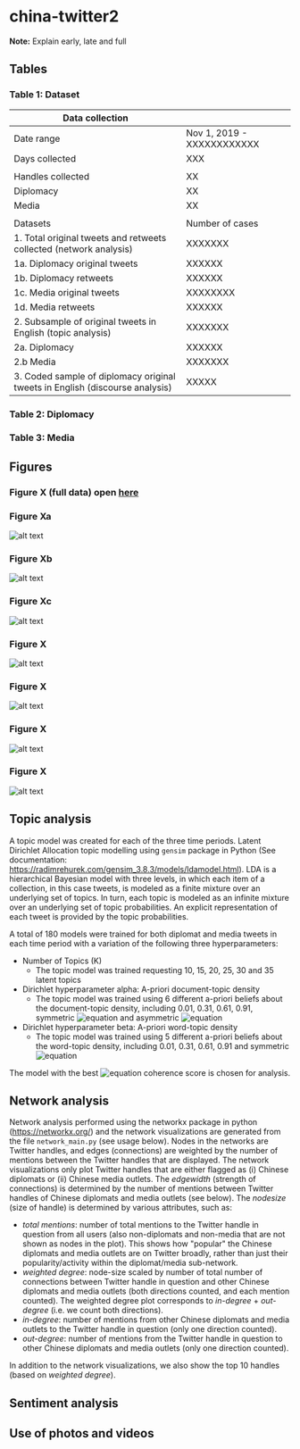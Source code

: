 # china-twitter2

**Note:** Explain early, late and full

## Tables
### Table 1: Dataset
| Data collection                                                               |                            |
| ----------------------------------------------------------------------------- | -------------------------- |
| Date range                                                                    | Nov 1, 2019 - XXXXXXXXXXXX |
| Days collected                                                                | XXX                        |
|                                                                               |                            |
| Handles collected                                                             | XX                         |
| Diplomacy                                                                     | XX                         |
| Media                                                                         | XX                         |
|                                                                               |                            |
| Datasets                                                                      | Number of cases            |
| 1\. Total original tweets and retweets collected (network analysis)           | XXXXXXX                    |
| 1a. Diplomacy original tweets                                                 | XXXXXX                     |
| 1b. Diplomacy retweets                                                        | XXXXXX                     |
| 1c. Media original tweets                                                     | XXXXXXXX                   |
| 1d. Media retweets                                                            | XXXXXX                     |
| 2\. Subsample of original tweets in English (topic analysis)                  | XXXXXXX                    |
| 2a. Diplomacy                                                                 | XXXXXX                     |
| 2.b Media                                                                     | XXXXXXX                    |
| 3\. Coded sample of diplomacy original tweets in English (discourse analysis) | XXXXX                      |

### Table 2: Diplomacy
### Table 3: Media

## Figures
### Figure X (full data) open [here](http://htmlpreview.github.io/?https://github.com/centre-for-humanities-computing/china-twitter2/blob/main/topic_model/fig/topic_model_diplomat_alldates.html)

### Figure Xa
![alt text](topic_model/fig/topics_over_time_all_0.png)

### Figure Xb
![alt text](topic_model/fig/topics_over_time_all_1.png)

### Figure Xc
![alt text](topic_model/fig/topics_over_time_all_2.png)

### Figure X
![alt text](sentiment/fig/all_emotions_no_rt_normalised.png)

### Figure X
![alt text](sentiment/fig/variance_shifts_no_rt.png)


### Figure X
![alt text](media_use/fig/retweets.png)

### Figure X
![alt text](media_use/fig/number_of_tweets.png)


## Topic analysis
A topic model was created for each of the three time periods. Latent Dirichlet Allocation topic modelling using `gensim` package in Python (See documentation: https://radimrehurek.com/gensim_3.8.3/models/ldamodel.html). 
LDA is a hierarchical Bayesian model with three levels, in which each item of a collection, in this case tweets, is modeled as a finite mixture over an underlying set of topics. In turn, each topic is modeled as an infinite mixture over an underlying set of topic probabilities. An explicit representation of each tweet is provided by the topic probabilities. 

A total of 180 models were trained for both diplomat and media tweets in each time period with a variation of the following three hyperparameters:
* Number of Topics (K)
    * The topic model was trained requesting 10, 15, 20, 25, 30 and 35 latent topics
* Dirichlet hyperparameter alpha: A-priori document-topic density
    * The topic model was trained using 6 different a-priori beliefs about the document-topic density, including 0.01, 0.31, 0.61, 0.91, symmetric ![equation](https://latex.codecogs.com/svg.image?%5Cleft(%5Cfrac%7B1%7D%7Bn_%7Btopics%7D%7D%5Cright)) and asymmetric ![equation](https://latex.codecogs.com/svg.image?%5Cleft(%5Cfrac%7B1%7D%7Btopic_%7Bi%7D%20&plus;%20%5Csqrt%7Bn_%7Btopics%7D%7D%7D%5Cright))
* Dirichlet hyperparameter beta: A-priori word-topic density
    * The topic model was trained using 5 different a-priori beliefs about the word-topic density, including 0.01, 0.31, 0.61, 0.91 and symmetric ![equation](https://latex.codecogs.com/svg.image?%5Cleft(%5Cfrac%7B1%7D%7Bn_%7Btopics%7D%7D%5Cright))

The model with the best ![equation](https://latex.codecogs.com/svg.image?c_v) coherence score is chosen for analysis.

## Network analysis
Network analysis performed using the networkx package in python (https://networkx.org/) and the network visualizations are generated from the file ```network_main.py``` (see usage below). 
Nodes in the networks are Twitter handles, and edges (connections) are weighted by the number of mentions between the Twitter handles that are displayed. 
The network visualizations only plot Twitter handles that are either flagged as (i) Chinese diplomats or (ii) Chinese media outlets. 
The *edgewidth* (strength of connections) is determined by the number of mentions between Twitter handles of Chinese diplomats and media outlets (see below). 
The *nodesize* (size of handle) is determined by various attributes, such as: 
* *total mentions*: number of total mentions to the Twitter handle in question from all users (also non-diplomats and non-media that are not shown as nodes in the plot). This shows how "popular" the Chinese diplomats and media outlets are on Twitter broadly, rather than just their popularity/activity within the diplomat/media sub-network. 
* *weighted degree*: node-size scaled by number of total number of connections between Twitter handle in question and other Chinese diplomats and media outlets (both directions counted, and each mention counted). The weighted degree plot corresponds to *in-degree* + *out-degree* (i.e. we count both directions). 
* *in-degree*: number of mentions from other Chinese diplomats and media outlets to the Twitter handle in question (only one direction counted). 
* *out-degree*: number of mentions from the Twitter handle in question to other Chinese diplomats and media outlets (only one direction counted). 

In addition to the network visualizations, we also show the top 10 handles (based on *weighted degree*). 

## Sentiment analysis

## Use of photos and videos